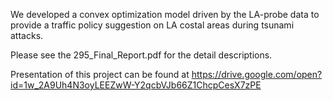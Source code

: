 We developed a convex optimization model driven by the LA-probe data to provide a traffic policy suggestion on LA costal areas during tsunami attacks.

Please see the 295_Final_Report.pdf for the detail descriptions.

Presentation of this project can be found at https://drive.google.com/open?id=1w_2A9Uh4N3oyLEEZwW-Y2qcbVJb66Z1ChcpCesX7zPE
